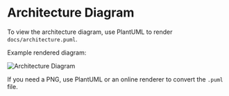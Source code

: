 # Architecture Diagram

To view the architecture diagram, use PlantUML to render `docs/architecture.puml`.

Example rendered diagram:

![Architecture Diagram](architecture.png)

If you need a PNG, use PlantUML or an online renderer to convert the `.puml` file.
